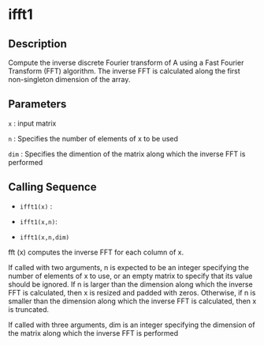 # ifft1
## Description
Compute the inverse discrete Fourier transform of A using a Fast Fourier Transform (FFT) algorithm.
The inverse FFT is calculated along the first non-singleton dimension of the array.
 ## Parameters
`x` : input matrix

`n` : Specifies the number of elements of x to be used

`dim` : Specifies the dimention of the matrix along which the inverse FFT is performed

## Calling Sequence
- `ifft1(x)` : 
  
- `ifft1(x,n)`:
 - `ifft1(x,n,dim)`

    
 fft (x) computes the inverse FFT for each column of x.
 
 If called with two arguments, n is expected to be an integer specifying the number
 of elements of x to use, or an empty matrix to specify that its value should be ignored. 
 If n is larger than the dimension along which the inverse FFT is calculated, then x is resized and padded with zeros.
 Otherwise, if n is smaller than the dimension along which the inverse FFT is calculated, then x is truncated.
 
 If called with three arguments, dim is an integer specifying the dimension of the matrix along which the inverse FFT is performed


 
